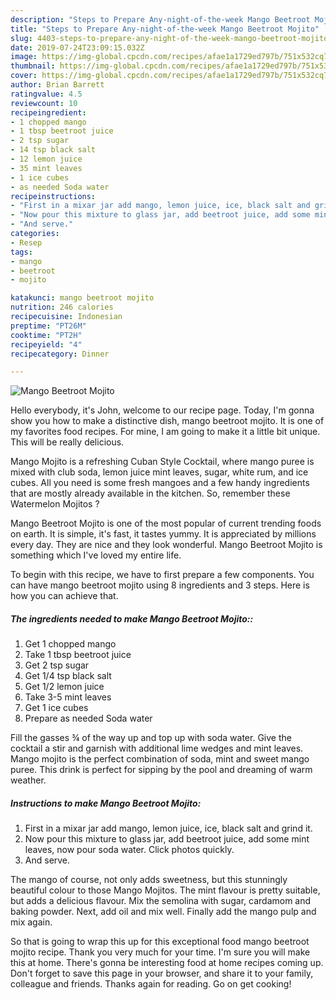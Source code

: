 ```yaml
---
description: "Steps to Prepare Any-night-of-the-week Mango Beetroot Mojito"
title: "Steps to Prepare Any-night-of-the-week Mango Beetroot Mojito"
slug: 4403-steps-to-prepare-any-night-of-the-week-mango-beetroot-mojito
date: 2019-07-24T23:09:15.032Z
image: https://img-global.cpcdn.com/recipes/afae1a1729ed797b/751x532cq70/mango-beetroot-mojito-recipe-main-photo.jpg
thumbnail: https://img-global.cpcdn.com/recipes/afae1a1729ed797b/751x532cq70/mango-beetroot-mojito-recipe-main-photo.jpg
cover: https://img-global.cpcdn.com/recipes/afae1a1729ed797b/751x532cq70/mango-beetroot-mojito-recipe-main-photo.jpg
author: Brian Barrett
ratingvalue: 4.5
reviewcount: 10
recipeingredient:
- 1 chopped mango
- 1 tbsp beetroot juice
- 2 tsp sugar
- 14 tsp black salt
- 12 lemon juice
- 35 mint leaves
- 1 ice cubes
- as needed Soda water
recipeinstructions:
- "First in a mixar jar add mango, lemon juice, ice, black salt and grind it."
- "Now pour this mixture to glass jar, add beetroot juice, add some mint leaves, now pour soda water. Click photos quickly."
- "And serve."
categories:
- Resep
tags:
- mango
- beetroot
- mojito

katakunci: mango beetroot mojito
nutrition: 246 calories
recipecuisine: Indonesian
preptime: "PT26M"
cooktime: "PT2H"
recipeyield: "4"
recipecategory: Dinner

---
```



![Mango Beetroot Mojito](https://img-global.cpcdn.com/recipes/afae1a1729ed797b/751x532cq70/mango-beetroot-mojito-recipe-main-photo.jpg)

Hello everybody, it's John, welcome to our recipe page. Today, I'm gonna show you how to make a distinctive dish, mango beetroot mojito. It is one of my favorites food recipes. For mine, I am going to make it a little bit unique. This will be really delicious.

Mango Mojito is a refreshing Cuban Style Cocktail, where mango puree is mixed with club soda, lemon juice mint leaves, sugar, white rum, and ice cubes. All you need is some fresh mangoes and a few handy ingredients that are mostly already available in the kitchen. So, remember these Watermelon Mojitos ?

Mango Beetroot Mojito is one of the most popular of current trending foods on earth. It is simple, it's fast, it tastes yummy. It is appreciated by millions every day. They are nice and they look wonderful. Mango Beetroot Mojito is something which I've loved my entire life.


To begin with this recipe, we have to first prepare a few components. You can have mango beetroot mojito using 8 ingredients and 3 steps. Here is how you can achieve that.

##### The ingredients needed to make Mango Beetroot Mojito::

1. Get 1 chopped mango
1. Take 1 tbsp beetroot juice
1. Get 2 tsp sugar
1. Get 1/4 tsp black salt
1. Get 1/2 lemon juice
1. Take 3-5 mint leaves
1. Get 1 ice cubes
1. Prepare as needed Soda water


Fill the gasses ¾ of the way up and top up with soda water. Give the cocktail a stir and garnish with additional lime wedges and mint leaves. Mango mojito is the perfect combination of soda, mint and sweet mango puree. This drink is perfect for sipping by the pool and dreaming of warm weather. 

##### Instructions to make Mango Beetroot Mojito:

1. First in a mixar jar add mango, lemon juice, ice, black salt and grind it.
1. Now pour this mixture to glass jar, add beetroot juice, add some mint leaves, now pour soda water. Click photos quickly.
1. And serve.


The mango of course, not only adds sweetness, but this stunningly beautiful colour to those Mango Mojitos. The mint flavour is pretty suitable, but adds a delicious flavour. Mix the semolina with sugar, cardamom and baking powder. Next, add oil and mix well. Finally add the mango pulp and mix again. 

So that is going to wrap this up for this exceptional food mango beetroot mojito recipe. Thank you very much for your time. I'm sure you will make this at home. There's gonna be interesting food at home recipes coming up. Don't forget to save this page in your browser, and share it to your family, colleague and friends. Thanks again for reading. Go on get cooking!
